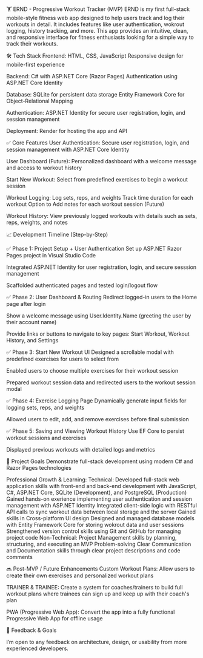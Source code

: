 🏋️ ERND - Progressive Workout Tracker (MVP)
ERND is my first full-stack mobile-style fitness web app designed to help users track and log their workouts in detail. It includes features like user authentication, wokrout logging, history tracking, and more. This app provides an intuitive, clean, and responsive interface for fitness enthusiasts looking for a simple way to track their workouts.

🛠️ Tech Stack
Frontend: 
  HTML, CSS, JavaScript
  Responsive design for mobile-first experience

Backend: 
  C# with ASP.NET Core (Razor Pages)
  Authentication using ASP.NET Core Identity

Database: 
  SQLite for persistent data storage
  Entity Framework Core for Object-Relational Mapping

Authentication: 
  ASP.NET Identity for secure user registration, login, and session management

Deployment: 
  Render for hosting the app and API

✅ Core Features
User Authentication: Secure user registration, login, and session management with ASP.NET Core Identity

User Dashboard (Future): Personalized dashboard with a welcome message and access to workout history

Start New Workout: Select from predefined exercises to begin a workout session

Workout Logging:
  Log sets, reps, and weights
  Track time duration for each workout
  Option to Add notes for each workout session (Future)

Workout History: View previously logged workouts with details such as sets, reps, weights, and notes

📈 Development Timeline (Step-by-Step)

✅ Phase 1: Project Setup + User Authentication
Set up ASP.NET Razor Pages project in Visual Studio Code

Integrated ASP.NET Identity for user registration, login, and secure sesssion management

Scaffolded authenticated pages and tested login/logout flow

✅ Phase 2: User Dashboard & Routing
Redirect logged-in users to the Home page after login

Show a welcome message using User.Identity.Name (greeting the user by their account name)

Provide links or buttons to navigate to key pages: Start Workout, Workout History, and Settings

✅ Phase 3: Start New Workout UI
Designed a scrollable modal with predefined exercises for users to select from

Enabled users to choose multiple exercises for their workout session

Prepared workout session data and redirected users to the workout session modal

✅ Phase 4: Exercise Logging Page
Dynamically generate input fields for logging sets, reps, and weights

Allowed users to edit, add, and remove exercises before final submission

✅ Phase 5: Saving and Viewing Workout History
Use EF Core to persist workout sessions and exercises

Displayed previous workouts with detailed logs and metrics

🧠 Project Goals
Demonstrate full-stack development using modern C# and Razor Pages technologies

Professional Growth & Learning:
  Technical:
    Developed full-stack web application skills with front-end and back-end development with JavaScript, C#, ASP.NET Core, SQLite (Development), and PostgreSQL (Production)
    Gained hands-on exerience implementing user authentication and session management with ASP.NET Identity
    Integrated client-side logic with RESTful API calls to sync workout data between local storage and the server
    Gained skills in Cross-platform UI design
    Designed and managed database models with Entity Framework Core for storing wokrout data and user sessions
    Strengthened version control skills using Git and GitHub for managing project code
  Non-Technical:
    Project Management skills by planning, structuring, and executing an MVP
    Problem-solving 
    Clear Communication and Documentation skills through clear project descriptions and code comments
  

🔜 Post-MVP / Future Enhancements
Custom Workout Plans: Allow users to create their own exercises and personalized workout plans

TRAINER & TRAINEE: Create a system for coaches/trainers to build full workout plans where trainees can sign up and keep up with their coach's plan

PWA (Progressive Web App): Convert the app into a fully functional Progressive Web App for offline usage

💬 Feedback & Goals

I’m open to any feedback on architecture, design, or usability from more experienced developers.
